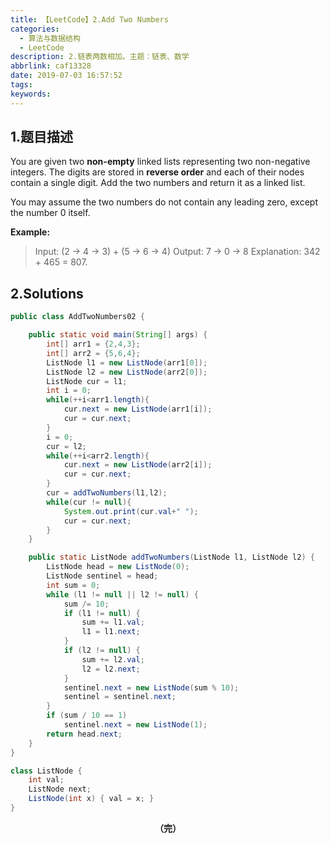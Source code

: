 ```yaml
---
title: 【LeetCode】2.Add Two Numbers
categories:
  - 算法与数据结构
  - LeetCode
description: 2.链表两数相加。主题：链表、数学
abbrlink: caf13328
date: 2019-07-03 16:57:52
tags:
keywords:
---
```


## 1.题目描述

You are given two **non-empty** linked lists representing two non-negative integers. The digits are stored in **reverse order** and each of their nodes contain a single digit. Add the two numbers and return it as a linked list.

You may assume the two numbers do not contain any leading zero, except the number 0 itself.

**Example:**

> Input: (2 -> 4 -> 3) + (5 -> 6 -> 4)
> Output: 7 -> 0 -> 8
> Explanation: 342 + 465 = 807.

## 2.Solutions

~~~java
public class AddTwoNumbers02 {

    public static void main(String[] args) {
        int[] arr1 = {2,4,3};
        int[] arr2 = {5,6,4};
        ListNode l1 = new ListNode(arr1[0]);
        ListNode l2 = new ListNode(arr2[0]);
        ListNode cur = l1;
        int i = 0;
        while(++i<arr1.length){
            cur.next = new ListNode(arr1[i]);
            cur = cur.next;
        }
        i = 0;
        cur = l2;
        while(++i<arr2.length){
            cur.next = new ListNode(arr2[i]);
            cur = cur.next;
        }
        cur = addTwoNumbers(l1,l2);
        while(cur != null){
            System.out.print(cur.val+" ");
            cur = cur.next;
        }
    }

    public static ListNode addTwoNumbers(ListNode l1, ListNode l2) {
        ListNode head = new ListNode(0);
        ListNode sentinel = head;
        int sum = 0;
        while (l1 != null || l2 != null) {
            sum /= 10;
            if (l1 != null) {
                sum += l1.val;
                l1 = l1.next;
            }
            if (l2 != null) {
                sum += l2.val;
                l2 = l2.next;
            }
            sentinel.next = new ListNode(sum % 10);
            sentinel = sentinel.next;
        }
        if (sum / 10 == 1)
            sentinel.next = new ListNode(1);
        return head.next;
    }
}

class ListNode {
    int val;
    ListNode next;
    ListNode(int x) { val = x; }
}
~~~

<center><font style="font-weight:bold">（完）</font></center>